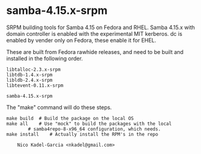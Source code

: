 samba-4.15.x-srpm
================

SRPM building tools for Samba 4.15 on Fedora and RHEL. Samba 4.15.x
with domain controller is enabled with the experimental MIT kerberos.
dc is enabled by vender only on Fedora, these enable it for EHEL.

These are built from Fedora rawhide releases, and need to be built and
installed in the following order.

	libtalloc-2.3.x-srpm
	libtdb-1.4.x-srpm
	libldb-2.4.x-srpm
	libtevent-0.11.x-srpm

	samba-4.15.x-srpm

The "make" command will do these steps.

	make build	# Build the package on the local OS
	make all	# Use "mock" to build the packages with the local
			# samba4repo-8-x96_64 configuration, which needs.
	make install	# Actually install the RPM's in the repo

		Nico Kadel-Garcia <nkadel@gmail.com>
